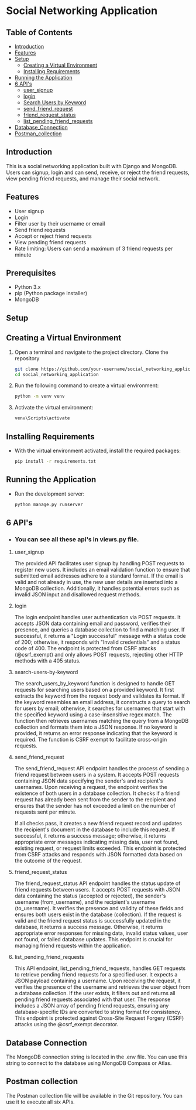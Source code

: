 # Social Networking Application

## Table of Contents
- [Introduction](#introduction)
- [Features](#features)
- [Setup](#setup)
  - [Creating a Virtual Environment](#creating-a-virtual-environment)
  - [Installing Requirements](#installing-requirements)
- [Running the Application](#running-the-application)
- [6 API's](#6_API'S)
  - [user_signup](#register_the_user)
  - [login](#user_login)
  - [Search Users by Keyword](#search-users-by-keyword)
  - [send_friend_request](send_friend_request)
  - [friend_request_status](friend_request_status)
  - [list_pending_friend_requests](list_pending_friend_requests)
- [Database_Connection](#Database_connection)
- [Postman_collection](#Postman_collection)


## Introduction
This is a social networking application built with Django and MongoDB. Users can signup, login and can send, receive, or reject the friend requests, view pending friend requests, and manage their social network.

## Features

- User signup
- Login
- Filter user by their username or email
- Send friend requests
- Accept or reject friend requests
- View pending friend requests
- Rate limiting: Users can send a maximum of 3 friend requests per minute

## Prerequisites

- Python 3.x
- pip (Python package installer)
- MongoDB

## Setup

## Creating a Virtual Environment
1. Open a terminal and navigate to the project directory.
    Clone the repository
    
    ```sh
    git clone https://github.com/your-username/social_networking_application.git
    cd social_networking_application

3. Run the following command to create a virtual environment:
   ```sh
   python -m venv venv

4. Activate the virtual environment:
     ```sh
    venv\Scripts\activate

## Installing Requirements
- With the virtual environment activated, install the required packages:
     ```sh
    pip install -r requirements.txt

## Running the Application
- Run the development server:
     ```sh
    python manage.py runserver

## 6 API's
- ### You can see all these api's in views.py file.

1. user_signup
    
    The provided API facilitates user signup by handling POST requests to register new users. It includes an email validation function to ensure that submitted email addresses adhere to a standard format. If the email is valid and not already in use, the new user details are inserted into a MongoDB collection. Additionally, it handles potential errors such as invalid JSON input and disallowed request methods.

2. login

    The login endpoint handles user authentication via POST requests. It accepts JSON data containing email and password, verifies their presence, and queries a database collection to find a matching user. If successful, it returns a "Login successful" message with a status code of 200; otherwise, it responds with "Invalid credentials" and a status code of 400. The endpoint is protected from CSRF attacks (@csrf_exempt) and only allows POST requests, rejecting other HTTP methods with a 405 status.

3. search-users-by-keyword


    The search_users_by_keyword function is designed to handle GET requests for searching users based on a provided keyword. It first extracts the keyword from the request body and validates its format. If the keyword resembles an email address, it constructs a query to search for users by email; otherwise, it searches for usernames that start with the specified keyword using a case-insensitive regex match. The function then retrieves usernames matching the query from a MongoDB collection and formats them into a JSON response. If no keyword is provided, it returns an error response indicating that the keyword is required. The function is CSRF exempt to facilitate cross-origin requests.

4. send_friend_request


    The send_friend_request API endpoint handles the process of sending a friend request between users in a system. It accepts POST requests containing JSON data specifying the sender's and recipient's usernames. Upon receiving a request, the endpoint verifies the existence of both users in a database collection. It checks if a friend request has already been sent from the sender to the recipient and ensures that the sender has not exceeded a limit on the number of requests sent per minute.

    If all checks pass, it creates a new friend request record and updates the recipient's document in the database to include this request. If successful, it returns a success message; otherwise, it returns appropriate error messages indicating missing data, user not found, existing request, or request limits exceeded. This endpoint is protected from CSRF attacks and responds with JSON formatted data based on the outcome of the request.

5. friend_request_status

    The friend_request_status API endpoint handles the status update of friend requests between users. It accepts POST requests with JSON data containing the status (accepted or rejected), the sender's username (from_username), and the recipient's username (to_username). It verifies the presence and validity of these fields and ensures both users exist in the database (collection). If the request is valid and the friend request status is successfully updated in the database, it returns a success message. Otherwise, it returns appropriate error responses for missing data, invalid status values, user not found, or failed database updates. This endpoint is crucial for managing friend requests within the application.

6. list_pending_friend_requests

    This API endpoint, list_pending_friend_requests, handles GET requests to retrieve pending friend requests for a specified user. It expects a JSON payload containing a username. Upon receiving the request, it verifies the presence of the username and retrieves the user object from a database collection. If the user exists, it filters out and returns all pending friend requests associated with that user. The response includes a JSON array of pending friend requests, ensuring any database-specific IDs are converted to string format for consistency. This endpoint is protected against Cross-Site Request Forgery (CSRF) attacks using the @csrf_exempt decorator.

## Database Connection
The MongoDB connection string is located in the .env file. You can use this string to connect to the database using MongoDB Compass or Atlas.

## Postman collection
The Postman collection file will be available in the Git repository. You can use it to execute all six APIs.
